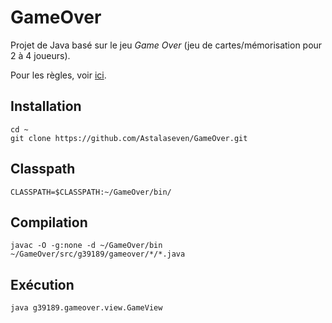GameOver
========

Projet de Java basé sur le jeu _Game Over_ (jeu de cartes/mémorisation pour 2 à 4 joueurs).

Pour les règles, voir [ici](http://www.lahauteroche.eu/gameover/gameover_home.html).

Installation
---------

    cd ~
    git clone https://github.com/Astalaseven/GameOver.git


Classpath
---------

    CLASSPATH=$CLASSPATH:~/GameOver/bin/

Compilation
---------

    javac -O -g:none -d ~/GameOver/bin ~/GameOver/src/g39189/gameover/*/*.java

Exécution
---------

    java g39189.gameover.view.GameView
